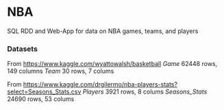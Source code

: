 # NBA
SQL RDD and Web-App for data on NBA games, teams, and players

### Datasets
From https://www.kaggle.com/wyattowalsh/basketball
*Game* 62448 rows, 149 columns
*Team* 30 rows, 7 colums

From https://www.kaggle.com/drgilermo/nba-players-stats?select=Seasons_Stats.csv
*Players* 3921 rows, 8 colums
*Seasons_Stats* 24690 rows, 53 colums
